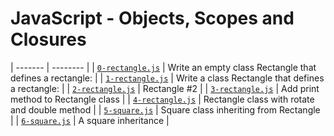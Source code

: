 # JavaScript - Objects, Scopes and Closures
| ------- | -------- |
| [`0-rectangle.js`](0-rectangle.js) | Write an empty class Rectangle that defines a rectangle: |
| [`1-rectangle.js`](1-rectangle.js) | Write a class Rectangle that defines a rectangle: |
| [`2-rectangle.js`](2-rectangle.js) | Rectangle #2 |
| [`3-rectangle.js`](3-rectangle.js) | Add print method to Rectangle class |
| [`4-rectangle.js`](4-rectangle.js) | Rectangle class with rotate and double method |
| [`5-square.js`](5-square.js) | Square class inheriting from Rectangle |
| [`6-square.js`](6-square.js) | A square inheritance |
